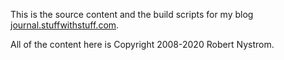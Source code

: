 This is the source content and the build scripts for my blog [journal.stuffwithstuff.com](http://journal.stuffwithstuff.com).

All of the content here is Copyright 2008-2020 Robert Nystrom.